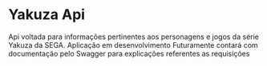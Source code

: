 # Yakuza Api
Api voltada para informações pertinentes aos personagens e jogos da série Yakuza da SEGA.
Aplicação em desenvolvimento
Futuramente contará com documentação pelo Swagger para explicações referentes as requisições
